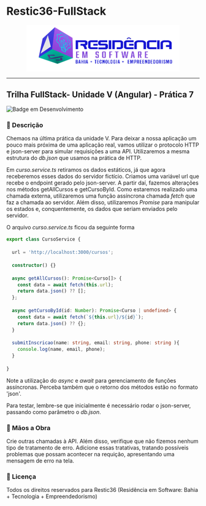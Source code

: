 # Restic36-FullStack
<div align="center">
<img src="CursosRestic\src\assets\images\logo-nav.png" width="400px">
</div>

---

## Trilha FullStack- Unidade V (Angular) - Prática 7

![Badge em Desenvolvimento](http://img.shields.io/static/v1?label=Tecnologias&message=HTML|CSS|TYPESCRIPT|HTTP|JSON|ANGULAR&color=GREEN&style=for-the-badge)

### :bookmark_tabs: Descrição

Chemaos na última prática da unidade V. Para deixar a nossa aplicação um pouco mais próxima de uma aplicação real, vamos utilizar o protocolo HTTP e json-server para simular requisições a uma API. Utilizaremos a mesma estrutura do <em>db.json</em> que usamos na prática de HTTP.

Em <em>curso.service.ts</em> retiramos os dados estáticos, já que agora receberemos esses dados do servidor fictício. Criamos uma variável url que recebe o endpoint gerado pelo json-server. A partir daí, fazemos alterações nos métodos getAllCursos e getCursoById. Como estaremos realizado uma chamada externa, utilizaremos uma função assíncrona chamada <em>fetch</em> que faz a chamada ao servidor. Além disso, utilizaremos <em>Promise</em> para manipular os estados e, conquentemente, os dados que seriam enviados pelo servidor.

O arquivo <em>curso.service.ts</em> ficou da seguinte forma

```typescript
export class CursoService {

  url = 'http://localhost:3000/cursos';

  constructor() {}

  async getAllCursos(): Promise<Curso[]> {
    const data = await fetch(this.url);
    return data.json() ?? [];
  };

  async getCursoById(id: Number): Promise<Curso | undefined> {
    const data = await fetch(`${this.url}/${id}`);
    return data.json() ?? {};
  }

  submitInscricao(name: string, email: string, phone: string ){
    console.log(name, email, phone);
  }
  
}
```
Note a utilização do <em>async</em> e <em>await</em> para gerenciamento de funções assíncronas. Perceba também que o retorno dos métodos estão no formato 'json'.

Para testar, lembre-se que inicialmente é necessário rodar o json-server, passando como parâmetro o <em>db.json</em>.

### :hammer: Mãos a Obra

Crie outras chamadas à API. Além disso, verifique que não fizemos nenhum tipo de tratamento de erro. Adicione essas tratativas, tratando possíveis problemas que possam acontecer na requição, apresentando uma mensagem de erro na tela.

### :triangular_flag_on_post: Licença
<p>
Todos os direitos reservados para Restic36 (Residência em Software: Bahia + Tecnologia + Empreendedorismo)
</p>